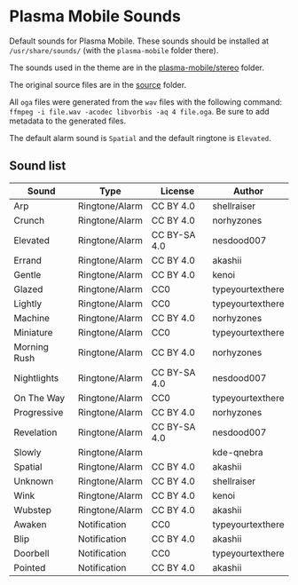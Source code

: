 # Plasma Mobile Sounds

Default sounds for Plasma Mobile. These sounds should be installed at `/usr/share/sounds/` (with the `plasma-mobile` folder there).

The sounds used in the theme are in the [plasma-mobile/stereo](plasma-mobile/stereo) folder.

The original source files are in the [source](source) folder.

All `oga` files were generated from the `wav` files with the following command: `ffmpeg -i file.wav -acodec libvorbis -aq 4 file.oga`. Be sure to add metadata to the generated files.

The default alarm sound is `Spatial` and the default ringtone is `Elevated`.

## Sound list

| Sound                    | Type           | License      | Author        |
| ------------------------ | -------------- | ------------ | ------------- |
| Arp                       | Ringtone/Alarm | CC BY 4.0     | shellraiser
| Crunch                    | Ringtone/Alarm | CC BY 4.0     | norhyzones
| Elevated                  | Ringtone/Alarm | CC BY-SA 4.0  | nesdood007
| Errand                    | Ringtone/Alarm | CC BY 4.0     | akashii
| Gentle                    | Ringtone/Alarm | CC BY 4.0     | kenoi
| Glazed                    | Ringtone/Alarm | CC0           | typeyourtexthere
| Lightly                   | Ringtone/Alarm | CC0           | typeyourtexthere
| Machine                   | Ringtone/Alarm | CC BY 4.0     | norhyzones
| Miniature                 | Ringtone/Alarm | CC0           | typeyourtexthere
| Morning Rush              | Ringtone/Alarm | CC BY 4.0     | norhyzones
| Nightlights               | Ringtone/Alarm | CC BY-SA 4.0  | nesdood007
| On The Way                | Ringtone/Alarm | CC0           | typeyourtexthere
| Progressive               | Ringtone/Alarm | CC BY 4.0     | norhyzones
| Revelation                | Ringtone/Alarm | CC BY-SA 4.0  | nesdood007
| Slowly                    | Ringtone/Alarm |               | kde-qnebra
| Spatial                   | Ringtone/Alarm | CC BY 4.0     | akashii
| Unknown                   | Ringtone/Alarm | CC BY 4.0     | shellraiser
| Wink                      | Ringtone/Alarm | CC BY 4.0     | kenoi
| Wubstep                   | Ringtone/Alarm | CC BY 4.0     | akashii
| Awaken                    | Notification   | CC0           | typeyourtexthere
| Blip                      | Notification   | CC BY 4.0     | akashii
| Doorbell                  | Notification   | CC0           | typeyourtexthere
| Pointed                   | Notification   | CC BY 4.0     | akashii


